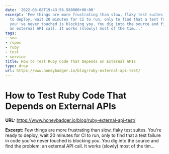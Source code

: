 ```yaml
---
date: '2022-03-08T19:43:56.588000+00:00'
excerpt: 'Few things are more frustrating than slow, flaky test suites. You''re ready
  to deploy, wait 20 minutes for CI to run, only to find that a test failure in code
  you''ve never touched is blocking you. You dig into the source and find the problem:
  an external API call. It works (slowly) most of the tim...'
tags:
- soa
- rspec
- ruby
- test
- service
title: How to Test Ruby Code That Depends on External APIs
type: drop
url: https://www.honeybadger.io/blog/ruby-external-api-test/
---
```


# How to Test Ruby Code That Depends on External APIs

**URL:** https://www.honeybadger.io/blog/ruby-external-api-test/

**Excerpt:** Few things are more frustrating than slow, flaky test suites. You're ready to deploy, wait 20 minutes for CI to run, only to find that a test failure in code you've never touched is blocking you. You dig into the source and find the problem: an external API call. It works (slowly) most of the tim...
